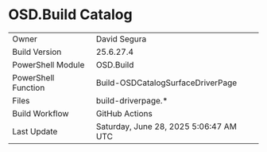 ﻿# OSD.Build Catalog

| | |
|-|-|
| Owner | David Segura |
| Build Version | 25.6.27.4 |
| PowerShell Module | OSD.Build |
| PowerShell Function | Build-OSDCatalogSurfaceDriverPage |
| Files | build-driverpage.* |
| Build Workflow | GitHub Actions |
| Last Update | Saturday, June 28, 2025 5:06:47 AM UTC |
